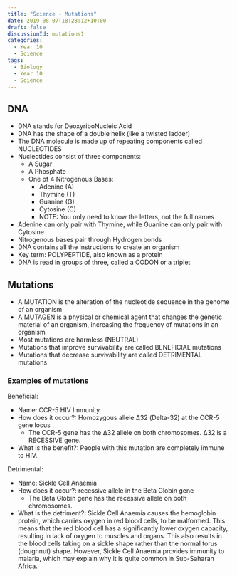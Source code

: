 ```yaml
---
title: "Science - Mutations"
date: 2019-08-07T18:28:12+10:00
draft: false
discussionId: mutations1
categories:
  - Year 10
  - Science
tags:
  - Biology
  - Year 10
  - Science
---
```


## DNA
- DNA stands for DeoxyriboNucleic Acid
- DNA has the shape of a double helix (like a twisted ladder)
- The DNA molecule is made up of repeating components called NUCLEOTIDES
- Nucleotides consist of three components:
  - A Sugar
  - A Phosphate
  - One of 4 Nitrogenous Bases:
    - Adenine (A)
    - Thymine (T)
    - Guanine (G)
    - Cytosine &#40;C)
    - NOTE: You only need to know the letters, not the full names
- Adenine can only pair with Thymine, while Guanine can only pair with Cytosine
- Nitrogenous bases pair through Hydrogen bonds
- DNA contains all the instructions to create an organism
- Key term: POLYPEPTIDE, also known as a protein
- DNA is read in groups of three, called a CODON or a triplet
## Mutations
- A MUTATION is the alteration of the nucleotide sequence in the genome of an organism
- A MUTAGEN is a physical or chemical agent that changes the genetic material of an organism, increasing the frequency of mutations in an organism
- Most mutations are harmless (NEUTRAL)
- Mutations that improve survivability are called BENEFICIAL mutations
- Mutations that decrease survivability are called DETRIMENTAL mutations
### Examples of mutations
Beneficial:
- Name: CCR-5 HIV Immunity
- How does it occur?: Homozygous allele Δ32 (Delta-32) at the CCR-5 gene locus
  - The CCR-5 gene has the Δ32 allele on both chromosomes. Δ32 is a RECESSIVE gene.
- What is the benefit?: People with this mutation are completely immune to HIV.

Detrimental:
- Name: Sickle Cell Anaemia
- How does it occur?: recessive allele in the Beta Globin gene
  - The Beta Globin gene has the recessive allele on both chromosomes.
- What is the detriment?: Sickle Cell Anaemia causes the hemoglobin protein, which carries oxygen in red blood cells, to be malformed. This means that the red blood cell has a significantly lower oxygen capacity, resulting in lack of oxygen to muscles and organs. This also results in the blood cells taking on a sickle shape rather than the normal torus (doughnut) shape. However, Sickle Cell Anaemia provides immunity to malaria, which may explain why it is quite common in Sub-Saharan Africa.


